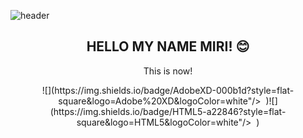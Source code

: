 ![header](https://capsule-render.vercel.app/api?text=LovingPerson&fontColor=d6ace6&animation=fadeIn&height=200&section=header&fontSize=90&rotate=-30)
<h2 align="center">HELLO MY NAME MIRI! 😊</h2>


<p align="center">This is now!</p>

<p align="center">![](https://img.shields.io/badge/AdobeXD-000b1d?style=flat-square&logo=Adobe%20XD&logoColor=white"/></a>&nbsp )![](https://img.shields.io/badge/HTML5-a22846?style=flat-square&logo=HTML5&logoColor=white"/></a>&nbsp )
</p>
